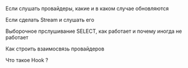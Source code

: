 
Если слушать провайдеры, какие и в каком случае обновляются

Если сделать Stream и слушать его

Выборочное прслушивание SELECT, как работает и почему иногда не работает

Как строить взаимосвязь провайдеров

Что такое Hook ?

